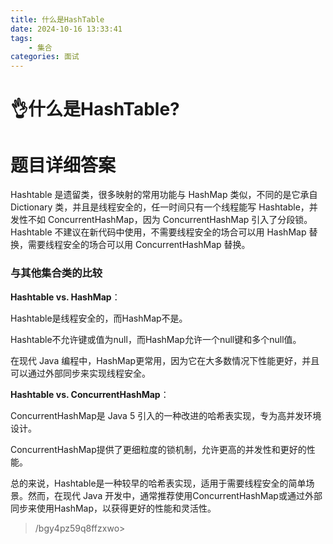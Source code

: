 ```yaml
---
title: 什么是HashTable
date: 2024-10-16 13:33:41
tags:
	- 集合
categories: 面试
---
```

# 👌什么是HashTable?

# 题目详细答案
Hashtable 是遗留类，很多映射的常用功能与 HashMap 类似，不同的是它承自 Dictionary 类，并且是线程安全的，任一时间只有一个线程能写 Hashtable，并发性不如 ConcurrentHashMap，因为 ConcurrentHashMap 引入了分段锁。Hashtable 不建议在新代码中使用，不需要线程安全的场合可以用 HashMap 替换，需要线程安全的场合可以用 ConcurrentHashMap 替换。

### 与其他集合类的比较
**Hashtable vs. HashMap**：

Hashtable是线程安全的，而HashMap不是。

Hashtable不允许键或值为null，而HashMap允许一个null键和多个null值。

在现代 Java 编程中，HashMap更常用，因为它在大多数情况下性能更好，并且可以通过外部同步来实现线程安全。

**Hashtable vs. ConcurrentHashMap**：

ConcurrentHashMap是 Java 5 引入的一种改进的哈希表实现，专为高并发环境设计。

ConcurrentHashMap提供了更细粒度的锁机制，允许更高的并发性和更好的性能。



总的来说，Hashtable是一种较早的哈希表实现，适用于需要线程安全的简单场景。然而，在现代 Java 开发中，通常推荐使用ConcurrentHashMap或通过外部同步来使用HashMap，以获得更好的性能和灵活性。



> /bgy4pz59q8ffzxwo>